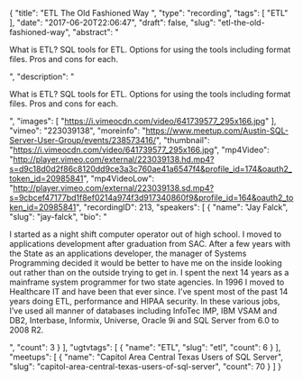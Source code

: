 {
  "title": "ETL The Old Fashioned Way ",
  "type": "recording",
  "tags": [
    "ETL"
  ],
  "date": "2017-06-20T22:06:47",
  "draft": false,
  "slug": "etl-the-old-fashioned-way",
  "abstract": "<p>What is ETL? SQL tools for ETL. Options for using the tools including format files. Pros and cons for each.</p>",
  "description": "<p>What is ETL? SQL tools for ETL. Options for using the tools including format files. Pros and cons for each.</p>",
  "images": [
    "https://i.vimeocdn.com/video/641739577_295x166.jpg"
  ],
  "vimeo": "223039138",
  "moreinfo": "https://www.meetup.com/Austin-SQL-Server-User-Group/events/238573416/",
  "thumbnail": "https://i.vimeocdn.com/video/641739577_295x166.jpg",
  "mp4Video": "http://player.vimeo.com/external/223039138.hd.mp4?s=d9c18d0d2f86c8120dd9ce3a3c760ae41a6547f4&profile_id=174&oauth2_token_id=20985841",
  "mp4VideoLow": "http://player.vimeo.com/external/223039138.sd.mp4?s=9cbcef47177bd1f8ef0214a974f3d917340860f9&profile_id=164&oauth2_token_id=20985841",
  "recordingID": 213,
  "speakers": [
    {
      "name": "Jay Falck",
      "slug": "jay-falck",
      "bio": "<p>I started as a night shift computer operator out of high school. I moved to applications development after graduation from SAC. After a few years with the State as an applications developer, the manager of Systems Programming decided it would be better to have me on the inside looking out rather than on the outside trying to get in. I spent the next 14 years as a mainframe system programmer for two state agencies. In 1996 I moved to Healthcare IT and have been that ever since. I’ve spent most of the past 14 years doing ETL, performance and HIPAA security. In these various jobs, I’ve used all manner of databases including InfoTec IMP, IBM VSAM and DB2, Interbase, Informix, Universe, Oracle 9i and SQL Server from 6.0 to 2008 R2.</p>",
      "count": 3
    }
  ],
  "ugtvtags": [
    {
      "name": "ETL",
      "slug": "etl",
      "count": 6
    }
  ],
  "meetups": [
    {
      "name": "Capitol Area Central Texas Users of SQL Server",
      "slug": "capitol-area-central-texas-users-of-sql-server",
      "count": 70
    }
  ]
}